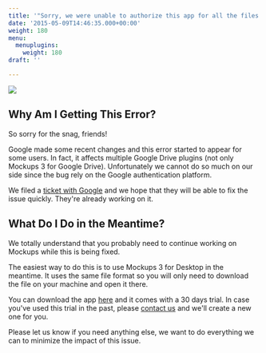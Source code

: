 ```yaml
---
title: '"Sorry, we were unable to authorize this app for all the files that you attempted to open. Please try again" Error in Mockups 3 for Google Drive'
date: '2015-05-09T14:46:35.000+00:00'
weight: 180
menu:
  menuplugins:
    weight: 180
draft: ''

---
```


![](https://media.balsamiq.com/img/support/prodfaqs/authorize-error.png)

## Why Am I Getting This Error?

So sorry for the snag, friends!

Google made some recent changes and this error started to appear for some users. In fact, it affects multiple Google Drive plugins (not only Mockups 3 for Google Drive). Unfortunately we cannot do so much on our side since the bug rely on the Google authentication platform.

We filed a [ticket with Google](https://productforums.google.com/forum/#!topic/drive/oI8jJOKYmtg;context-place=topicsearchin/drive/category$3Areport-a-problem%7Csort:relevance%7Cspell:false) and we hope that they will be able to fix the issue quickly. They're already working on it.

## What Do I Do in the Meantime?

We totally understand that you probably need to continue working on Mockups while this is being fixed.

The easiest way to do this is to use Mockups 3 for Desktop in the meantime. It uses the same file format so you will only need to download the file on your machine and open it there.

You can download the app [here](https://balsamiq.com/download) and it comes with a 30 days trial. In case you've used this trial in the past, please [contact us](https://balsamiq.com/company/contact/#/t/b3gd?_k=gliitx) and we'll create a new one for you.

Please let us know if you need anything else, we want to do everything we can to minimize the impact of this issue.
